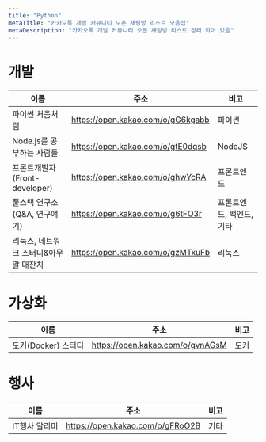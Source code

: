 ```yaml
---
title: "Python"
metaTitle: "카카오톡 개발 커뮤니티 오픈 채팅방 리스트 모음집"
metaDescription: "카카오톡 개발 커뮤니티 오픈 채팅방 리스트 정리 되어 있음"
---
```


# 개발
|이름|주소|비고|
|---|---------------------|-----|
|파이썬 처음처럼|https://open.kakao.com/o/gG6kgabb|파이썬|
|Node.js를 공부하는 사람들|https://open.kakao.com/o/gtE0dqsb|NodeJS|
|프론트개발자(Front-developer)|https://open.kakao.com/o/ghwYcRA|프론트엔드|
|풀스택 연구소 (Q&A, 연구얘기)|https://open.kakao.com/o/g6tFO3r|프론트엔드, 백엔드, 기타|
|리눅스, 네트워크 스터디&아무말 대잔치|https://open.kakao.com/o/gzMTxuFb|리눅스|

# 가상화
|이름|주소|비고|
|---|---------------------|-----|
|도커(Docker) 스터디|https://open.kakao.com/o/gvnAGsM|도커|

# 행사
|이름|주소|비고|
|---|---------------------|-----|
|IT행사 알리미|https://open.kakao.com/o/gFRoO2B|기타|